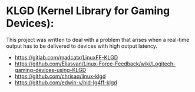 # KLGD (Kernel Library for Gaming Devices):

This project was written to deal with a problem that arises when a real-time
output has to be delivered to devices with high output latency.

 - https://gitlab.com/madcatx/LinuxFF-KLGD
 - https://github.com/Eliasvan/Linux-Force-Feedback/wiki/Logitech-gaming-devices-using-KLGD
 - https://github.com/chrisaq/linux-klgd
 - https://github.com/edwin-v/hid-lg4ff-klgd

